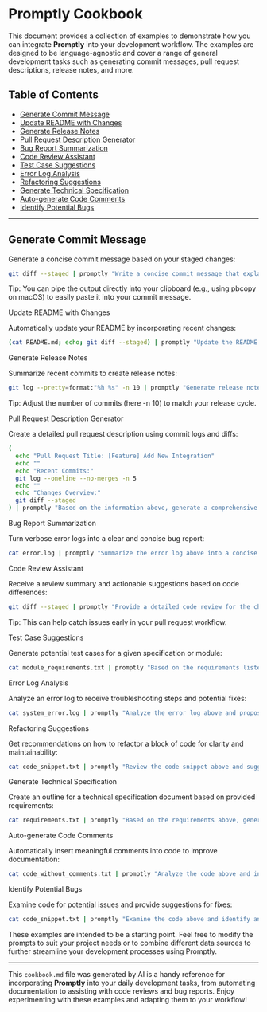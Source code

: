 # Promptly Cookbook

This document provides a collection of examples to demonstrate how you can integrate **Promptly** into your development workflow. The examples are designed to be language-agnostic and cover a range of general development tasks such as generating commit messages, pull request descriptions, release notes, and more.

## Table of Contents

- [Generate Commit Message](#generate-commit-message)
- [Update README with Changes](#update-readme-with-changes)
- [Generate Release Notes](#generate-release-notes)
- [Pull Request Description Generator](#pull-request-description-generator)
- [Bug Report Summarization](#bug-report-summarization)
- [Code Review Assistant](#code-review-assistant)
- [Test Case Suggestions](#test-case-suggestions)
- [Error Log Analysis](#error-log-analysis)
- [Refactoring Suggestions](#refactoring-suggestions)
- [Generate Technical Specification](#generate-technical-specification)
- [Auto-generate Code Comments](#auto-generate-code-comments)
- [Identify Potential Bugs](#identify-potential-bugs)

---

## Generate Commit Message

Generate a concise commit message based on your staged changes:

```bash
git diff --staged | promptly "Write a concise commit message that explains the following changes."
```

Tip: You can pipe the output directly into your clipboard (e.g., using pbcopy on macOS) to easily paste it into your commit message.

Update README with Changes

Automatically update your README by incorporating recent changes:

```bash
(cat README.md; echo; git diff --staged) | promptly "Update the README with the above changes, ensuring all examples remain relevant and the overall document is cohesive. Output the full README and nothing else." > README.md
```

Generate Release Notes

Summarize recent commits to create release notes:

```bash
git log --pretty=format:"%h %s" -n 10 | promptly "Generate release notes summarizing the key changes from the commit logs above."
```

Tip: Adjust the number of commits (here -n 10) to match your release cycle.

Pull Request Description Generator

Create a detailed pull request description using commit logs and diffs:

```bash
(
  echo "Pull Request Title: [Feature] Add New Integration"
  echo ""
  echo "Recent Commits:"
  git log --oneline --no-merges -n 5
  echo ""
  echo "Changes Overview:"
  git diff --staged
) | promptly "Based on the information above, generate a comprehensive pull request description that covers the motivation behind the changes, a summary of what was modified, and instructions on how to test the updates."
```

Bug Report Summarization

Turn verbose error logs into a clear and concise bug report:

```bash
cat error.log | promptly "Summarize the error log above into a concise bug report that includes a description of the issue, potential causes, and steps to reproduce the problem."
```

Code Review Assistant

Receive a review summary and actionable suggestions based on code differences:

```bash
git diff --staged | promptly "Provide a detailed code review for the changes above, highlighting strengths, potential issues, and suggestions for improvement."
```

Tip: This can help catch issues early in your pull request workflow.

Test Case Suggestions

Generate potential test cases for a given specification or module:

```bash
cat module_requirements.txt | promptly "Based on the requirements listed above, suggest a series of test cases including edge cases and error handling scenarios."
```

Error Log Analysis

Analyze an error log to receive troubleshooting steps and potential fixes:

```bash
cat system_error.log | promptly "Analyze the error log above and propose a list of troubleshooting steps along with possible solutions."
```

Refactoring Suggestions

Get recommendations on how to refactor a block of code for clarity and maintainability:

```bash
cat code_snippet.txt | promptly "Review the code snippet above and suggest refactoring improvements that enhance clarity, efficiency, and maintainability."
```

Generate Technical Specification

Create an outline for a technical specification document based on provided requirements:

```bash
cat requirements.txt | promptly "Based on the requirements above, generate an outline for a technical specification document that covers the system architecture, major components, and their interactions."
```

Auto-generate Code Comments

Automatically insert meaningful comments into code to improve documentation:

```bash
cat code_without_comments.txt | promptly "Analyze the code above and insert helpful comments that explain its functionality and logic."
```

Identify Potential Bugs

Examine code for potential issues and provide suggestions for fixes:

```bash
cat code_snippet.txt | promptly "Examine the code above and identify any potential bugs or issues. Offer suggestions for resolving them."
```

These examples are intended to be a starting point. Feel free to modify the prompts to suit your project needs or to combine different data sources to further streamline your development processes using Promptly.

---

This `cookbook.md` file was generated by AI is a handy reference for incorporating **Promptly** into your daily development tasks, from automating documentation to assisting with code reviews and bug reports. Enjoy experimenting with these examples and adapting them to your workflow!

